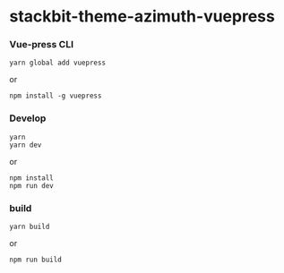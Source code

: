 # stackbit-theme-azimuth-vuepress

### Vue-press CLI

```
yarn global add vuepress 
```

or

```
npm install -g vuepress 
```

### Develop

```
yarn
yarn dev
```

or 

```
npm install
npm run dev
```
### build

```
yarn build
```

or

```
npm run build
```